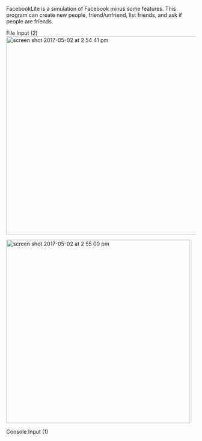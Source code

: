 FacebookLite is a simulation of Facebook minus some features.
This program can create new people, friend/unfriend, list friends, and ask if people are friends.

File Input (2)
<img width="529" alt="screen shot 2017-05-02 at 2 54 41 pm" src="https://cloud.githubusercontent.com/assets/20143504/25636743/f118db06-2f47-11e7-8e16-24fbb16be2fd.png">

<img width="489" alt="screen shot 2017-05-02 at 2 55 00 pm" src="https://cloud.githubusercontent.com/assets/20143504/25636748/f4f14c0e-2f47-11e7-999e-6d0cd667d39c.png">

Console Input (1)
